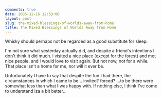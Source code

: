 ```yaml
---
comments: true
date: 2005-12-16 12:53:00
layout: post
slug: the-mixed-blessings-of-worlds-away-from-home
title: The Mixed Blessings of Worlds Away from Home
---
```


Whisky should perhaps not be regarded as a good substitute for sleep.  

I'm not sure what yesterday actually did, and despite a friend's intentions I don't think it did much.  I visited a nice place (except for the forest) and met nice people, and I would love to visit again.  But not now, not for a while.  That place isn't a home for me, nor will it ever be.  

Unfortunately I have to say that despite the fun I had there, the circumstances in which I came to be... invited?  forced?  ...to be there were somewhat less than what I was happy with.  If nothing else, I think I've come to understand Iza a bit better...
